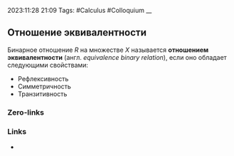 2023:11:28 21:09
Tags: #Calculus #Colloquium 
__
## Отношение эквивалентности
Бинарное отношение $R$ на множестве $X$ называется **отношением эквивалентности** (англ. _equivalence binary relation_), если оно обладает следующими свойствами: 
- Рефлексивность
- Симметричность
- Транзитивность
### Zero-links

### Links
-